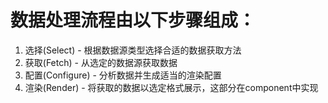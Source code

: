 
 # 数据处理流程由以下步骤组成：
 1. 选择(Select) - 根据数据源类型选择合适的数据获取方法
 2. 获取(Fetch) - 从选定的数据源获取数据
 3. 配置(Configure) - 分析数据并生成适当的渲染配置
 4. 渲染(Render) - 将获取的数据以选定格式展示，这部分在component中实现
